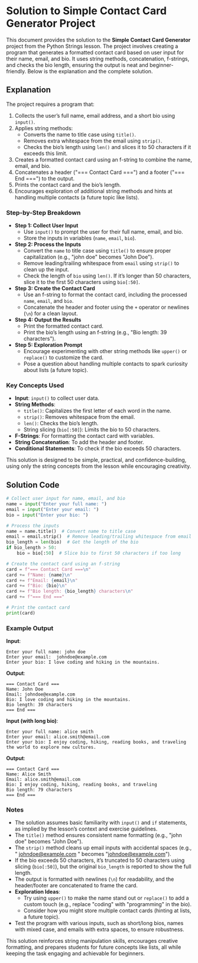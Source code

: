 # Solution to Simple Contact Card Generator Project

This document provides the solution to the **Simple Contact Card Generator** project from the Python Strings lesson. The project involves creating a program that generates a formatted contact card based on user input for their name, email, and bio. It uses string methods, concatenation, f-strings, and checks the bio length, ensuring the output is neat and beginner-friendly. Below is the explanation and the complete solution.

## Explanation

The project requires a program that:
1. Collects the user’s full name, email address, and a short bio using `input()`.
2. Applies string methods:
   - Converts the name to title case using `title()`.
   - Removes extra whitespace from the email using `strip()`.
   - Checks the bio’s length using `len()` and slices it to 50 characters if it exceeds this limit.
3. Creates a formatted contact card using an f-string to combine the name, email, and bio.
4. Concatenates a header ("=== Contact Card ===") and a footer ("=== End ===") to the output.
5. Prints the contact card and the bio’s length.
6. Encourages exploration of additional string methods and hints at handling multiple contacts (a future topic like lists).

### Step-by-Step Breakdown
- **Step 1: Collect User Input**
  - Use `input()` to prompt the user for their full name, email, and bio.
  - Store the inputs in variables (`name`, `email`, `bio`).
- **Step 2: Process the Inputs**
  - Convert the `name` to title case using `title()` to ensure proper capitalization (e.g., "john doe" becomes "John Doe").
  - Remove leading/trailing whitespace from `email` using `strip()` to clean up the input.
  - Check the length of `bio` using `len()`. If it’s longer than 50 characters, slice it to the first 50 characters using `bio[:50]`.
- **Step 3: Create the Contact Card**
  - Use an f-string to format the contact card, including the processed `name`, `email`, and `bio`.
  - Concatenate the header and footer using the `+` operator or newlines (`\n`) for a clean layout.
- **Step 4: Output the Results**
  - Print the formatted contact card.
  - Print the bio’s length using an f-string (e.g., "Bio length: 39 characters").
- **Step 5: Exploration Prompt**
  - Encourage experimenting with other string methods like `upper()` or `replace()` to customize the card.
  - Pose a question about handling multiple contacts to spark curiosity about lists (a future topic).

### Key Concepts Used
- **Input**: `input()` to collect user data.
- **String Methods**:
  - `title()`: Capitalizes the first letter of each word in the name.
  - `strip()`: Removes whitespace from the email.
  - `len()`: Checks the bio’s length.
  - String slicing (`bio[:50]`): Limits the bio to 50 characters.
- **F-Strings**: For formatting the contact card with variables.
- **String Concatenation**: To add the header and footer.
- **Conditional Statements**: To check if the bio exceeds 50 characters.

This solution is designed to be simple, practical, and confidence-building, using only the string concepts from the lesson while encouraging creativity.

## Solution Code

```python
# Collect user input for name, email, and bio
name = input("Enter your full name: ")
email = input("Enter your email: ")
bio = input("Enter your bio: ")

# Process the inputs
name = name.title()  # Convert name to title case
email = email.strip()  # Remove leading/trailing whitespace from email
bio_length = len(bio)  # Get the length of the bio
if bio_length > 50:
    bio = bio[:50]  # Slice bio to first 50 characters if too long

# Create the contact card using an f-string
card = f"=== Contact Card ===\n"
card += f"Name: {name}\n"
card += f"Email: {email}\n"
card += f"Bio: {bio}\n"
card += f"Bio length: {bio_length} characters\n"
card += f"=== End ==="

# Print the contact card
print(card)
```

### Example Output
**Input**:
```
Enter your full name: john doe
Enter your email:  johndoe@example.com 
Enter your bio: I love coding and hiking in the mountains.
```

**Output**:
```
=== Contact Card ===
Name: John Doe
Email: johndoe@example.com
Bio: I love coding and hiking in the mountains.
Bio length: 39 characters
=== End ===
```

**Input (with long bio)**:
```
Enter your full name: alice smith
Enter your email: alice.smith@email.com
Enter your bio: I enjoy coding, hiking, reading books, and traveling the world to explore new cultures.
```

**Output**:
```
=== Contact Card ===
Name: Alice Smith
Email: alice.smith@email.com
Bio: I enjoy coding, hiking, reading books, and traveling
Bio length: 79 characters
=== End ===
```

### Notes
- The solution assumes basic familiarity with `input()` and `if` statements, as implied by the lesson’s context and exercise guidelines.
- The `title()` method ensures consistent name formatting (e.g., "john doe" becomes "John Doe").
- The `strip()` method cleans up email inputs with accidental spaces (e.g., "  johndoe@example.com " becomes "johndoe@example.com").
- If the bio exceeds 50 characters, it’s truncated to 50 characters using slicing (`bio[:50]`), but the original `bio_length` is reported to show the full length.
- The output is formatted with newlines (`\n`) for readability, and the header/footer are concatenated to frame the card.
- **Exploration Ideas**:
  - Try using `upper()` to make the name stand out or `replace()` to add a custom touch (e.g., replace "coding" with "programming" in the bio).
  - Consider how you might store multiple contact cards (hinting at lists, a future topic).
- Test the program with various inputs, such as short/long bios, names with mixed case, and emails with extra spaces, to ensure robustness.

This solution reinforces string manipulation skills, encourages creative formatting, and prepares students for future concepts like lists, all while keeping the task engaging and achievable for beginners.
